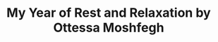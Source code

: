 ---
title: My Year of Rest and Relaxation by Ottessa Moshfegh
categories: [Fiction Literature,Novel]
tags: [Novel,America,⭐⭐⭐⭐⭐⭐⭐⭐☆☆ 8/10]
---